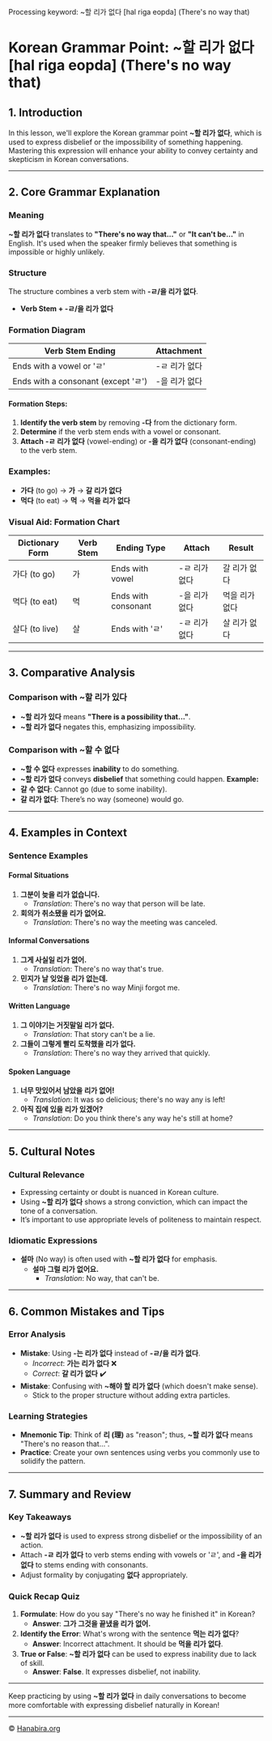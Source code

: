 Processing keyword: ~할 리가 없다 [hal riga eopda] (There's no way that)
# Korean Grammar Point: ~할 리가 없다 [hal riga eopda] (There's no way that)

## 1. Introduction
In this lesson, we'll explore the Korean grammar point **~할 리가 없다**, which is used to express disbelief or the impossibility of something happening. Mastering this expression will enhance your ability to convey certainty and skepticism in Korean conversations.

---
## 2. Core Grammar Explanation
### Meaning
**~할 리가 없다** translates to **"There's no way that..."** or **"It can't be..."** in English. It's used when the speaker firmly believes that something is impossible or highly unlikely.
### Structure
The structure combines a verb stem with **-ㄹ/을 리가 없다**.
- **Verb Stem + -ㄹ/을 리가 없다**
### Formation Diagram
| Verb Stem Ending                 | Attachment    |
|----------------------------------|---------------|
| Ends with a vowel or 'ㄹ'         | -ㄹ 리가 없다 |
| Ends with a consonant (except 'ㄹ') | -을 리가 없다 |
#### Formation Steps:
1. **Identify the verb stem** by removing **-다** from the dictionary form.
2. **Determine** if the verb stem ends with a vowel or consonant.
3. **Attach** **-ㄹ 리가 없다** (vowel-ending) or **-을 리가 없다** (consonant-ending) to the verb stem.
### Examples:
- **가다** (to go) → **가** → **갈 리가 없다**
- **먹다** (to eat) → **먹** → **먹을 리가 없다**
### Visual Aid: Formation Chart
| Dictionary Form | Verb Stem | Ending Type        | Attach         | Result           |
|-----------------|-----------|--------------------|----------------|------------------|
| 가다 (to go)    | 가         | Ends with vowel    | -ㄹ 리가 없다 | 갈 리가 없다     |
| 먹다 (to eat)   | 먹         | Ends with consonant | -을 리가 없다 | 먹을 리가 없다   |
| 살다 (to live)  | 살         | Ends with 'ㄹ'     | -ㄹ 리가 없다 | 살 리가 없다     |
---
## 3. Comparative Analysis
### Comparison with **~할 리가 있다**
- **~할 리가 있다** means **"There is a possibility that..."**.
- **~할 리가 없다** negates this, emphasizing impossibility.
### Comparison with **~할 수 없다**
- **~할 수 없다** expresses **inability** to do something.
- **~할 리가 없다** conveys **disbelief** that something could happen.
**Example:**
- **갈 수 없다**: Cannot go (due to some inability).
- **갈 리가 없다**: There’s no way (someone) would go.
---
## 4. Examples in Context
### Sentence Examples
#### Formal Situations
1. **그분이 늦을 리가 없습니다.**
   - _Translation_: There's no way that person will be late.
2. **회의가 취소됐을 리가 없어요.**
   - _Translation_: There's no way the meeting was canceled.
#### Informal Conversations
1. **그게 사실일 리가 없어.**
   - _Translation_: There's no way that's true.
2. **민지가 날 잊었을 리가 없는데.**
   - _Translation_: There's no way Minji forgot me.
#### Written Language
1. **그 이야기는 거짓말일 리가 없다.**
   - _Translation_: That story can't be a lie.
2. **그들이 그렇게 빨리 도착했을 리가 없다.**
   - _Translation_: There's no way they arrived that quickly.
#### Spoken Language
1. **너무 맛있어서 남았을 리가 없어!**
   - _Translation_: It was so delicious; there's no way any is left!
2. **아직 집에 있을 리가 있겠어?**
   - _Translation_: Do you think there's any way he's still at home?
---
## 5. Cultural Notes
### Cultural Relevance
- Expressing certainty or doubt is nuanced in Korean culture.
- Using **~할 리가 없다** shows a strong conviction, which can impact the tone of a conversation.
- It’s important to use appropriate levels of politeness to maintain respect.
### Idiomatic Expressions
- **설마** (No way) is often used with **~할 리가 없다** for emphasis.
  - **설마 그럴 리가 없어요.**
    - _Translation_: No way, that can't be.
---
## 6. Common Mistakes and Tips
### Error Analysis
- **Mistake**: Using **-는 리가 없다** instead of **-ㄹ/을 리가 없다**.
  - *Incorrect*: **가는 리가 없다** ❌
  - *Correct*: **갈 리가 없다** ✔️
- **Mistake**: Confusing with **~해야 할 리가 없다** (which doesn't make sense).
  - Stick to the proper structure without adding extra particles.
### Learning Strategies
- **Mnemonic Tip**: Think of **리 (理)** as "reason"; thus, **~할 리가 없다** means "There's no reason that...".
- **Practice**: Create your own sentences using verbs you commonly use to solidify the pattern.
---
## 7. Summary and Review
### Key Takeaways
- **~할 리가 없다** is used to express strong disbelief or the impossibility of an action.
- Attach **-ㄹ 리가 없다** to verb stems ending with vowels or 'ㄹ', and **-을 리가 없다** to stems ending with consonants.
- Adjust formality by conjugating **없다** appropriately.
### Quick Recap Quiz
1. **Formulate**: How do you say "There's no way he finished it" in Korean?
   - **Answer**: **그가 그것을 끝냈을 리가 없어.**
2. **Identify the Error**: What's wrong with the sentence **먹는 리가 없다**?
   - **Answer**: Incorrect attachment. It should be **먹을 리가 없다**.
3. **True or False**: **~할 리가 없다** can be used to express inability due to lack of skill.
   - **Answer**: **False**. It expresses disbelief, not inability.
---
Keep practicing by using **~할 리가 없다** in daily conversations to become more comfortable with expressing disbelief naturally in Korean!

---
© [Hanabira.org](https://hanabira.org)
